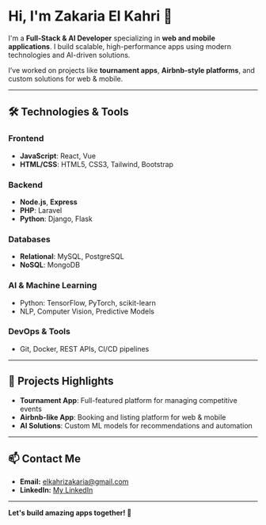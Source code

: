 # Hi, I'm Zakaria El Kahri 👋

I'm a **Full-Stack & AI Developer** specializing in **web and mobile applications**. I build scalable, high-performance apps using modern technologies and AI-driven solutions.  

I’ve worked on projects like **tournament apps**, **Airbnb-style platforms**, and custom solutions for web & mobile.  

---

## 🛠️ Technologies & Tools

### Frontend
- **JavaScript**: React, Vue  
- **HTML/CSS**: HTML5, CSS3, Tailwind, Bootstrap  

### Backend
- **Node.js**, **Express**  
- **PHP**: Laravel  
- **Python**: Django, Flask  

### Databases
- **Relational**: MySQL, PostgreSQL  
- **NoSQL**: MongoDB  

### AI & Machine Learning
- Python: TensorFlow, PyTorch, scikit-learn  
- NLP, Computer Vision, Predictive Models  

### DevOps & Tools
- Git, Docker, REST APIs, CI/CD pipelines  

---

## 🌟 Projects Highlights
- **Tournament App**: Full-featured platform for managing competitive events  
- **Airbnb-like App**: Booking and listing platform for web & mobile  
- **AI Solutions**: Custom ML models for recommendations and automation  

---

## 📫 Contact Me
- **Email:** elkahrizakaria@gmail.com  
- **LinkedIn:** [My LinkedIn](https://www.linkedin.com/in/zakaria-el-kahri-aa8500339/)

---

**Let's build amazing apps together! 🚀**
